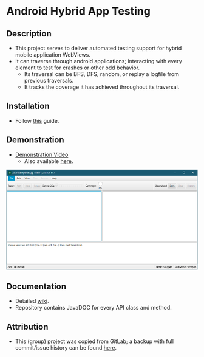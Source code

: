 # Android Hybrid App Testing

## Description
* This project serves to deliver automated testing support for hybrid mobile application WebViews.
* It can traverse through android applications; interacting with every element to test for crashes or other odd behavior.
  * Its traversal can be BFS, DFS, random, or replay a logfile from previous traversals.
  * It tracks the coverage it has achieved throughout its traversal.

## Installation
* Follow [this](https://gitlab.com/Patricol/android-hybrid-app-testing-backup/wikis/Installation) guide.

## Demonstration
* [Demonstration Video](https://youtu.be/ncIHnko4y9s)
  * Also available [here](https://github.com/Patricol/Android-Hybrid-App-Testing/blob/master/screencaptures/demo.mp4?raw=true).

![gui_screenshot](https://raw.githubusercontent.com/Patricol/Android-Hybrid-App-Testing/master/screencaptures/gui.png)

## Documentation
* Detailed [wiki](https://gitlab.com/Patricol/android-hybrid-app-testing-backup/wikis/home).
* Repository contains JavaDOC for every API class and method.

## Attribution
* This (group) project was copied from GitLab; a backup with full commit/issue history can be found [here](https://gitlab.com/Patricol/android-hybrid-app-testing-backup).
